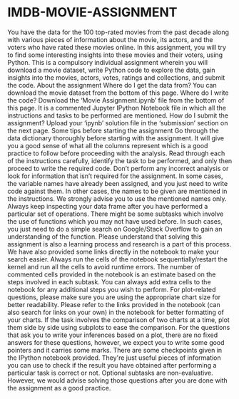# IMDB-MOVIE-ASSIGNMENT
You have the data for the 100 top-rated movies from the past decade along with various pieces of information about the movie, its actors, and the voters who have rated these movies online. In this assignment, you will try to find some interesting insights into these movies and their voters, using Python.     This is a compulsory individual assignment wherein you will download a movie dataset, write Python code to explore the data, gain insights into the movies, actors, votes, ratings and collections, and submit the code.   About the assignment Where do I get the data from?  You can download the movie dataset from the bottom of this page.     Where do I write the code?  Download the ‘Movie Assignment.ipynb’ file from the bottom of this page. It is a commented Jupyter IPython Notebook file in which all the instructions and tasks to be performed are mentioned.     How do I submit the assignment?  Upload your ‘ipynb’ solution file in the ‘submission’ section on the next page.     Some tips before starting the assignment  Go through the data dictionary thoroughly before starting with the assignment. It will give you a good sense of what all the columns represent which is a good practice to follow before proceeding with the analysis. Read through each of the instructions carefully, identify the task to be performed, and only then proceed to write the required code. Don’t perform any incorrect analysis or look for information that isn’t required for the assignment. In some cases, the variable names have already been assigned, and you just need to write code against them. In other cases, the names to be given are mentioned in the instructions. We strongly advise you to use the mentioned names only. Always keep inspecting your data frame after you have performed a particular set of operations.  There might be some subtasks which involve the use of functions which you may not have used before.  In such cases, you just need to do a simple search on Google/Stack Overflow to gain an understanding of the function. Please understand that solving this assignment is also a learning process and research is a part of this process. We have also provided some links directly in the notebook to make your search easier. Always run the cells of the notebook sequentially/restart the kernel and run all the cells to avoid runtime errors. The number of commented cells provided in the notebook is an estimate based on the steps involved in each subtask. You can always add extra cells to the notebook for any additional steps you wish to perform. For plot-related questions, please make sure you are using the appropriate chart size for better readability. Please refer to the links provided in the notebook (can also search for links on your own) in the notebook for better formatting of your charts. If the task involves the comparison of two charts at a time, plot them side by side using subplots to ease the comparison.  For the questions that ask you to write your inferences based on a plot, there are no fixed answers for these questions, however, we expect you to write some good pointers and it carries some marks. There are some checkpoints given in the IPython notebook provided. They're just useful pieces of information you can use to check if the result you have obtained after performing a particular task is correct or not. Optional subtasks are non-evaluative. However, we would advise solving those questions after you are done with the assignment as a good practice.
